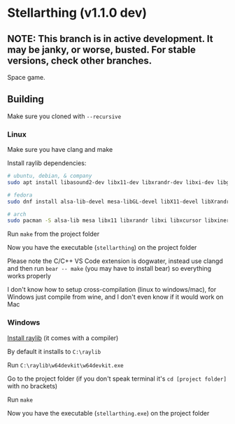 # Stellarthing (v1.1.0 dev)

## NOTE: This branch is in active development. It may be janky, or worse, busted. For stable versions, check other branches.

Space game.

## Building

Make sure you cloned with `--recursive`

### Linux

Make sure you have clang and make

Install raylib dependencies:

```sh
# ubuntu, debian, & company
sudo apt install libasound2-dev libx11-dev libxrandr-dev libxi-dev libgl1-mesa-dev libglu1-mesa-dev libxcursor-dev libxinerama-dev libwayland-dev libxkbcommon-dev

# fedora
sudo dnf install alsa-lib-devel mesa-libGL-devel libX11-devel libXrandr-devel libXi-devel libXcursor-devel libXinerama-devel libatomic

# arch
sudo pacman -S alsa-lib mesa libx11 libxrandr libxi libxcursor libxinerama
```

Run `make` from the project folder

Now you have the executable (`stellarthing`) on the project folder

Please note the C/C++ VS Code extension is dogwater, instead use clangd and then run
`bear -- make` (you may have to install bear) so everything works properly

I don't know how to setup cross-compilation (linux to windows/mac), for Windows just compile from wine, and I don't even know if it would work on Mac

### Windows

[Install raylib](https://raysan5.itch.io/raylib) (it comes with a compiler)

By default it installs to `C:\raylib`

Run `C:\raylib\w64devkit\w64devkit.exe`

Go to the project folder (if you don't speak terminal it's `cd [project folder]` with no brackets)

Run `make`

Now you have the executable (`stellarthing.exe`) on the project folder
